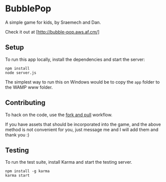 # BubblePop

A simple game for kids, by Sraemech and Dan.

Check it out at [http://bubble-pop.aws.af.cm/]

## Setup

To run this app locally, install the dependencies and start the server:

```
npm install
node server.js
```

The simplest way to run this on Windows would be to copy the `app` folder to the WAMP www folder.

## Contributing

To hack on the code, use the [fork and pull](https://github.com/sevntu-checkstyle/sevntu.checkstyle/wiki/Development-workflow-with-Git%3A-Fork,-Branching,-Commits,-and-Pull-Request) workflow.

If you have assets that should be incorporated into the game, and the above method is not convenient for you, just message me and I will add them and thank you :)

## Testing

To run the test suite, install Karma and start the testing server.

```
npm install -g karma
karma start
```
